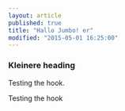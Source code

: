 ```yaml
---
layout: article
published: true
title: "Hallo Jumbo! er"
modified: "2015-05-01 16:25:00"
---
```






### Kleinere heading

Testing the hook.

Testing the hook
